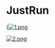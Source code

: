 # JustRun

([![1.png](https://i.postimg.cc/G2Js0LYb/1.png)](https://postimg.cc/phrdztqS)











[![2.png](https://i.postimg.cc/c4JtjNJN/2.png)](https://postimg.cc/5jZtYTvP)














